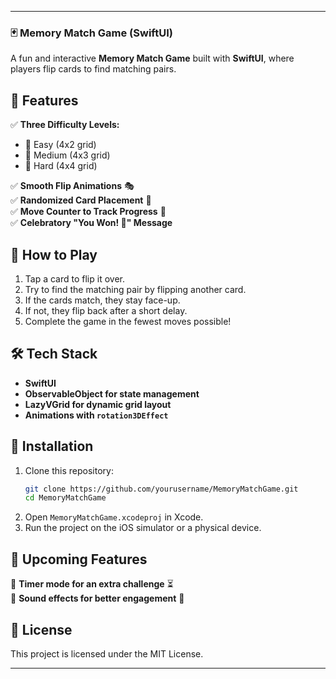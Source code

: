 
---

### 🃏 **Memory Match Game (SwiftUI)**
A fun and interactive **Memory Match Game** built with **SwiftUI**, where players flip cards to find matching pairs.  

## 🚀 **Features**  
✅ **Three Difficulty Levels:**  
- 🔹 Easy (4x2 grid)  
- 🔹 Medium (4x3 grid)  
- 🔹 Hard (4x4 grid)  

✅ **Smooth Flip Animations** 🎭  
✅ **Randomized Card Placement** 🎲  
✅ **Move Counter to Track Progress** 🔢  
✅ **Celebratory "You Won! 🎉" Message**  

## 🎯 **How to Play**  
1. Tap a card to flip it over.  
2. Try to find the matching pair by flipping another card.  
3. If the cards match, they stay face-up.  
4. If not, they flip back after a short delay.  
5. Complete the game in the fewest moves possible!  

## 🛠 **Tech Stack**  
- **SwiftUI**  
- **ObservableObject for state management**  
- **LazyVGrid for dynamic grid layout**  
- **Animations with `rotation3DEffect`**  

## 🔧 **Installation**  
1. Clone this repository:  
   ```bash
   git clone https://github.com/yourusername/MemoryMatchGame.git
   cd MemoryMatchGame
   ```
2. Open `MemoryMatchGame.xcodeproj` in Xcode.  
3. Run the project on the iOS simulator or a physical device.  

## 📌 **Upcoming Features**  
🔹 **Timer mode for an extra challenge** ⏳  
🔹 **Sound effects for better engagement** 🎵  

## 📜 **License**  
This project is licensed under the MIT License.  

---
